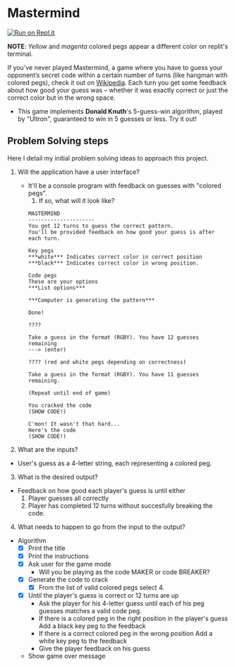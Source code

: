 # Mastermind

[![Run on Repl.it](https://repl.it/badge/github/aaron-contreras/mastermind)](https://repl.it/github/aaron-contreras/mastermind)

**NOTE**: _Yellow_ and _magenta_ colored pegs appear a different color on replit's terminal.

If you’ve never played Mastermind, a game where you have to guess your opponent’s secret code within a certain number of turns (like hangman with colored pegs), check it out on [Wikipedia](https://en.wikipedia.org/wiki/Mastermind_(board_game)). Each turn you get some feedback about how good your guess was – whether it was exactly correct or just the correct color but in the wrong space.

- This game implements **Donald Knuth**'s 5-guess-win algorithm, played by "Ultron", guaranteed to win in 5 guesses or less. Try it out!

## Problem Solving steps

Here I detail my initial problem solving ideas to approach this project.

1. Will the application have a user interface?
    - It'll be a console program with feedback on guesses with "colored pegs".
      1. If so, what will it look like?
      ```     
      MASTERMIND
      ---------------------
      You get 12 turns to guess the correct pattern.
      You'll be provided feedback on how good your guess is after each turn.

      Key pegs
      ***white*** Indicates correct color in correct position
      ***black*** Indicates correct color in wrong position.
      
      Code pegs
      These are your options
      ***List options***

      ***Computer is generating the pattern***

      Done!

      ????

      Take a guess in the format (RGBY). You have 12 guesses remaining
      ---> (enter)

      ???? (red and white pegs depending on correctness)

      Take a guess in the format (RGBY). You have 11 guesses remaining.

      (Repeat until end of game)

      You cracked the code
      (SHOW CODE!)

      C'mon! It wasn't that hard...
      Here's the code
      (SHOW CODE!)
      ```

2. What are the inputs?
  - User's guess as a 4-letter string, each representing a colored peg.
3. What is the desired output?
  - Feedback on how good each player's guess is until either
    1. Player guesses all correctly
    2. Player has completed 12 turns without succesfully breaking the code.
4. What needs to happen to go from the input to the output?
  - Algorithm
    - [x] Print the title
    - [x] Print the instructions
    - [x] Ask user for the game mode
      - Will you be playing as the code MAKER or code BREAKER?
    - [x] Generate the code to crack
      - [x] From the list of valid colored pegs select 4.
    - [x] Until the player's guess is correct or 12 turns are up
      - Ask the player for his 4-letter guess until each of his peg guesses matches a valid code peg.
      * If there is a colored peg in the right position in the player's guess
        Add a black key peg to the feedback
      * If there is a correct colored peg in the wrong position
        Add a white key peg to the feedback
      - Give the player feedback on his guess
    - Show game over message
